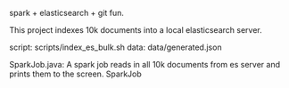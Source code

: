 spark + elasticsearch + git fun.

This project indexes 10k documents into a local elasticsearch server. 

script: scripts/index_es_bulk.sh
data: data/generated.json

SparkJob.java: A spark job reads in all 10k documents from es server and prints them to the screen. 
SparkJob
